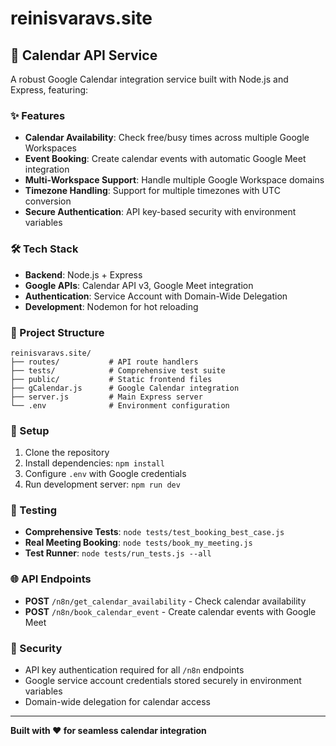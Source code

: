 # reinisvaravs.site

## 🚀 Calendar API Service

A robust Google Calendar integration service built with Node.js and Express, featuring:

### ✨ Features
- **Calendar Availability**: Check free/busy times across multiple Google Workspaces
- **Event Booking**: Create calendar events with automatic Google Meet integration
- **Multi-Workspace Support**: Handle multiple Google Workspace domains
- **Timezone Handling**: Support for multiple timezones with UTC conversion
- **Secure Authentication**: API key-based security with environment variables

### 🛠️ Tech Stack
- **Backend**: Node.js + Express
- **Google APIs**: Calendar API v3, Google Meet integration
- **Authentication**: Service Account with Domain-Wide Delegation
- **Development**: Nodemon for hot reloading

### 📁 Project Structure
```
reinisvaravs.site/
├── routes/           # API route handlers
├── tests/            # Comprehensive test suite
├── public/           # Static frontend files
├── gCalendar.js      # Google Calendar integration
├── server.js         # Main Express server
└── .env              # Environment configuration
```

### 🔧 Setup
1. Clone the repository
2. Install dependencies: `npm install`
3. Configure `.env` with Google credentials
4. Run development server: `npm run dev`

### 🧪 Testing
- **Comprehensive Tests**: `node tests/test_booking_best_case.js`
- **Real Meeting Booking**: `node tests/book_my_meeting.js`
- **Test Runner**: `node tests/run_tests.js --all`

### 🌐 API Endpoints
- **POST** `/n8n/get_calendar_availability` - Check calendar availability
- **POST** `/n8n/book_calendar_event` - Create calendar events with Google Meet

### 🔐 Security
- API key authentication required for all `/n8n` endpoints
- Google service account credentials stored securely in environment variables
- Domain-wide delegation for calendar access

---

**Built with ❤️ for seamless calendar integration**
